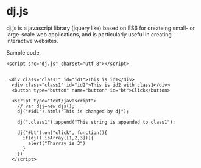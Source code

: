 # dj.js
dj.js is a javascript library (jquery like) based on ES6  for createing small- or large-scale web applications, and is particularly useful in creating interactive websites.

Sample code,
```
<script src="dj.js" charset="utf-8"></script>


 <div class="class1" id="id1">This is id1</div>
  <div class="class1" id="id2">This is id2 with class1</div>
  <button type="button" name="button" id="bt">Click</button>

  <script type="text/javascript">
    // var djj=new djs();
    dj("#id1").html("This is changed by dj");

    dj(".class1").append("This string is appended to class1");

    dj("#bt").on("click", function(){
      if(dj().isArray([1,2,3])){
        alert("Tharray is 3")
      }
    })
  </script>

```
